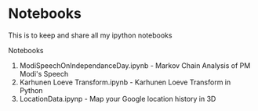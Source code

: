 Notebooks
=========

This is to keep and share all my ipython notebooks

Notebooks
1. ModiSpeechOnIndependanceDay.ipynb - Markov Chain Analysis of PM Modi's Speech
2. Karhunen Loeve Transform.ipynb    - Karhunen Loeve Transform in Python
3. LocationData.ipynp - Map your Google location history in 3D
